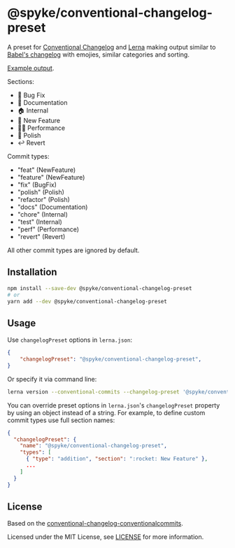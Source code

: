 # @spyke/conventional-changelog-preset

A preset for [Conventional Changelog](https://github.com/conventional-changelog/conventional-changelog) and [Lerna](https://github.com/lerna/lerna/) making output similar to [Babel's changelog](https://github.com/babel/babel/blob/main/CHANGELOG.md) with emojies, similar categories and sorting.

[Example output](https://github.com/the-spyke/undercut/blob/master/CHANGELOG.md).

Sections:

- :bug: Bug Fix
- :memo: Documentation
- :house: Internal
- :rocket: New Feature
- :running_woman: Performance
- :nail_care: Polish
- :leftwards_arrow_with_hook: Revert

Commit types:

- "feat" (NewFeature)
- "feature" (NewFeature)
- "fix" (BugFix)
- "polish" (Polish)
- "refactor" (Polish)
- "docs" (Documentation)
- "chore" (Internal)
- "test" (Internal)
- "perf" (Performance)
- "revert" (Revert)

All other commit types are ignored by default.

## Installation

```sh
npm install --save-dev @spyke/conventional-changelog-preset
# or
yarn add --dev @spyke/conventional-changelog-preset
```

## Usage

Use `changelogPreset` options in `lerna.json`:

```json
{
    "changelogPreset": "@spyke/conventional-changelog-preset",
}
```

Or specify it via command line:

```sh
lerna version --conventional-commits --changelog-preset '@spyke/conventional-changelog-preset'
```

You can override preset options in `lerna.json`'s `changelogPreset` property by using an object instead of a string. For example, to define custom commit types use full section names:

```json
{
  "changelogPreset": {
    "name": "@spyke/conventional-changelog-preset",
    "types": [
      { "type": "addition", "section": ":rocket: New Feature" },
      ...
    ]
  }
}
```

## License

Based on the [conventional-changelog-conventionalcommits](https://github.com/conventional-changelog/conventional-changelog/tree/master/packages/conventional-changelog-conventionalcommits).

Licensed under the MIT License, see [LICENSE](LICENSE) for more information.
